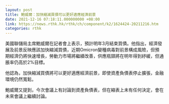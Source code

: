```yaml
---
layout: post
title: 鮑威爾：加快縮減買債可以更好適應經濟前景
date: 2021-12-16 07:18:11.000000000 +08:00
link: https://news.rthk.hk/rthk/ch/component/k2/1624424-20211216.htm
categories: rthk
---
```


美國聯儲局主席鮑威爾在記者會上表示，預計明年3月結束買債。他指出，經濟發展及前景反映應該加快縮減買債，近期Omicron變種病毒對前景構成風險，但預期經濟仍將快速增長，勞動力市場將繼續改善，供應瓶頸將在明年得到紓緩，但通脹率仍高於2%目標。

他認為，加快縮減買債將可以更好適應經濟前景，即使資產負債表停止擴張，金融環境仍然寬鬆。

鮑威爾又提到，今次會議上有討論到資產負債表，但在縮表上未有任何決定，會在未來會議上繼續討論。

